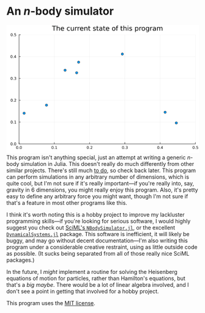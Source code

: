 # An $n$-body simulator

![The current state of this program.](img/currentState.gif)
This program isn't anything special, just an attempt at writing a generic
$n$-body simulation in Julia. This doesn't really do much differently from
other similar projects. There's still much [to do](TODO.md), so check back
later. This program can perform simulations in any arbitrary number of
dimensions, which is quite cool, but I'm not sure if it's really important—if
you're really into, say, gravity in 6 dimensions, you might really enjoy this
program. Also, it's pretty easy to define any arbitrary force you might want,
though I'm not sure if that's a feature in most other programs like this.

I think it's worth noting this is a hobby project to improve my lackluster
programming skills—if you're looking for serious software, I would highly
suggest you check out [SciML's `NBodySimulator.jl`][sciml], or the excellent
[`DynamicalSystems.jl`][ds] package. This software is inefficient, it will
likely be buggy, and may go without decent documentation—I'm also writing
this program under a considerable creative restraint, using as little outside
code as possible. (It sucks being separated from all of those really nice SciML
packages.)

In the future, I *might* implement a routine for solving the Heisenberg
equations of motion for particles, rather than Hamilton's equations, but
that's a *big maybe*. There would be a lot of linear algebra involved, and
I don't see a point in getting that involved for a hobby project.

This program uses the [MIT license](LICENSE).


[sciml]: https://github.com/SciML/NBodySimulator.jl

[ds]: https://juliadynamics.github.io/DynamicalSystems.jl/dev/ 

[plots]: https://docs.juliaplots.org/stable/

